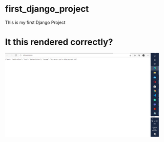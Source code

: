 # first_django_project
This is my first Django Project

# It this rendered correctly?

![It this rendered correctly?](Render_image.png)
